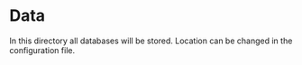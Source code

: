 # Data

In this directory all databases will be stored.
Location can be changed in the configuration file.
